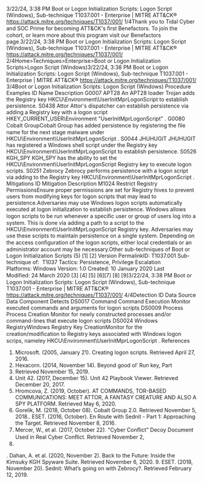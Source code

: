 3/22/24, 3:38 PM Boot or Logon Initialization Scripts: Logon Script (Windows), Sub-technique T1037.001 - Enterprise | MITRE ATT&CK®
https://attack.mitre.org/techniques/T1037/001/ 1/4Thank you to Tidal Cyber and SOC Prime for becoming ATT&CK's ﬁrst Benefactors. To join the cohort, or learn more about this program visit our
Benefactors page.3/22/24, 3:38 PM Boot or Logon Initialization Scripts: Logon Script (Windows), Sub-technique T1037.001 - Enterprise | MITRE ATT&CK®
https://attack.mitre.org/techniques/T1037/001/ 2/4Home>Techniques>Enterprise>Boot or Logon Initialization Scripts>Logon Script (Windows)3/22/24, 3:38 PM Boot or Logon Initialization Scripts: Logon Script (Windows), Sub-technique T1037.001 - Enterprise | MITRE ATT&CK®
https://attack.mitre.org/techniques/T1037/001/ 3/4Boot or Logon Initialization Scripts: Logon Script
(Windows)
Procedure Examples
ID Name Description
G0007 APT28 An APT28 loader Trojan adds the Registry key HKCU\Environment\UserInitMprLogonScript to establish
persistence.
S0438 Attor Attor's dispatcher can establish persistence via adding a Registry key with a logon script
HKEY\_CURRENT\_USER\Environment "UserInitMprLogonScript" .
G0080 Cobalt
GroupCobalt Group has added persistence by registering the ﬁle name for the next stage malware under
HKCU\Environment\UserInitMprLogonScript .
S0044 JHUHUGIT JHUHUGIT has registered a Windows shell script under the Registry key
HKCU\Environment\UserInitMprLogonScript to establish persistence.
S0526 KGH\_SPY KGH\_SPY has the ability to set the HKCU\Environment\UserInitMprLogonScript Registry key to execute
logon scripts.
S0251 Zebrocy Zebrocy performs persistence with a logon script via adding to the Registry key
HKCU\Environment\UserInitMprLogonScript .
Mitigations
ID Mitigation Description
M1024 Restrict Registry
PermissionsEnsure proper permissions are set for Registry hives to prevent users from modifying keys for
logon scripts that may lead to persistence.Adversaries may use Windows logon scripts automatically executed at logon initialization to establish persistence. Windows allows logon
scripts to be run whenever a speciﬁc user or group of users log into a system. This is done via adding a path to a script to the
HKCU\Environment\UserInitMprLogonScript Registry key.
Adversaries may use these scripts to maintain persistence on a single system. Depending on the access conﬁguration of the logon scripts,
either local credentials or an administrator account may be necessary.Other sub-techniques of Boot or Logon Initialization Scripts (5)
[1]
[2]
Version PermalinkID: T1037.001
Sub-technique of:  T1037
 
Tactics: Persistence, Privilege Escalation
 
Platforms: Windows
Version: 1.0
Created: 10 January 2020
Last Modiﬁed: 24 March 2020
[3]
[4]
[5]
[6][7]
[8]
[9]3/22/24, 3:38 PM Boot or Logon Initialization Scripts: Logon Script (Windows), Sub-technique T1037.001 - Enterprise | MITRE ATT&CK®
https://attack.mitre.org/techniques/T1037/001/ 4/4Detection
ID Data Source Data Component Detects
DS0017 Command Command Execution Monitor executed commands and arguments for logon scripts
DS0009 Process Process Creation Monitor for newly constructed processes and/or command-lines that execute
logon scripts
DS0024 Windows RegistryWindows Registry
Key CreationMonitor for the creation/modiﬁcation to Registry keys associated with Windows
logon scrips, nameley HKCU\Environment\UserInitMprLogonScript .
References
1. Microsoft. (2005, January 21). Creating logon scripts.
Retrieved April 27, 2016.
2. Hexacorn. (2014, November 14). Beyond good ol’ Run key, Part
18. Retrieved November 15, 2019.
3. Unit 42. (2017, December 15). Unit 42 Playbook Viewer.
Retrieved December 20, 2017.
4. Hromcova, Z. (2019, October). AT COMMANDS, TOR-BASED
COMMUNICATIONS: MEET ATTOR, A FANTASY CREATURE
AND ALSO A SPY PLATFORM. Retrieved May 6, 2020.
5. Gorelik, M. (2018, October 08). Cobalt Group 2.0. Retrieved
November 5, 2018. . ESET. (2016, October). En Route with Sednit - Part 1:
Approaching the Target. Retrieved November 8, 2016.
7. Mercer, W., et al. (2017, October 22). "Cyber Conﬂict" Decoy
Document Used in Real Cyber Conﬂict. Retrieved November 2,
2018.
 . Dahan, A. et al. (2020, November 2). Back to the Future: Inside
the Kimsuky KGH Spyware Suite. Retrieved November 6, 2020.
9. ESET. (2018, November 20). Sednit: What’s going on with
Zebrocy?. Retrieved February 12, 2019.